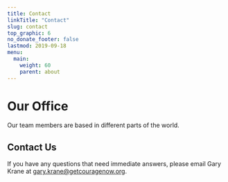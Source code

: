 ```yaml
---
title: Contact
linkTitle: "Contact"
slug: contact
top_graphic: 6
no_donate_footer: false
lastmod: 2019-09-18
menu:
  main:
    weight: 60
    parent: about
---
```


# Our Office

Our team members are based in different parts of the world.  

## Contact Us

If you have any questions that need immediate answers, please email Gary Krane at
<a href="mailto:gary.krane@getcouragenow.org">gary.krane@getcouragenow.org</a>.
